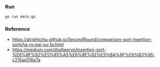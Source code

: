 ### Run

```bash
go run main.go
```


### Reference
   - https://alrightchiu.github.io/SecondRound/comparison-sort-insertion-sortcha-ru-pai-xu-fa.html
   - https://medium.com/@ollieeryo/insertion-sort-%E6%8F%92%E5%85%A5%E6%8E%92%E5%BA%8F%E6%B3%95-c215ae516a7a